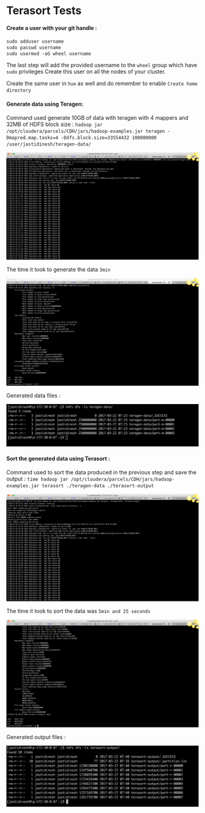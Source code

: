 # Terasort Tests

#### Create a user with your git handle :
```commandline
sudo adduser username
sudo passwd username
sudo usermod -aG wheel username
```

The last step will add the provided username to the `wheel` group which have `sudo` privileges
Create this user on all the nodes of your cluster.

Create the same user in `hue` as well and do remember to enable `Create home directory`


#### Generate data using Teragen:

Command used generate 10GB of data with teragen with 4 mappers and 32MB of HDFS block size :
 `hadoop jar /opt/cloudera/parcels/CDH/jars/hadoop-examples.jar teragen -Dmapred.map.tasks=4 -Ddfs.block.size=33554432 100000000 /user/jastidinesh/teragen-data/`

![teragen_start](../png/teragen_start.png)

The time it took to generate the data `3min`

![teragen_time](../png/teragen_time.png)

Generated data files :

![teragen_output](../png/teragen_output.png)

#### Sort the generated data using Terasort :

Command used to sort the data produced in the previous step and save the output :
`time hadoop jar /opt/cloudera/parcels/CDH/jars/hadoop-examples.jar terasort ./teragen-data ./terasort-output`

![terasort_start](../png/terasort_start.png)

The time it took to sort the data was `5min and 25 seconds`

![terasort_time](../png/terasort_time.png)

Generated output files :

![terasort_output](../png/terasort_output.png)

